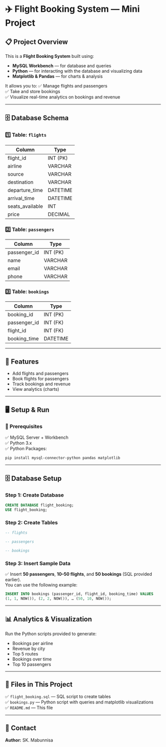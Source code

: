 
# ✈️ Flight Booking System — Mini Project

## 📋 Project Overview
This is a **Flight Booking System** built using:
- **MySQL Workbench** — for database and queries
- **Python** — for interacting with the database and visualizing data
- **Matplotlib & Pandas** — for charts & analysis

It allows you to:
✅ Manage flights and passengers  
✅ Take and store bookings  
✅ Visualize real-time analytics on bookings and revenue

---

## 🗄️ Database Schema

### 1️⃣ Table: `flights`
| Column           | Type          |
|------------------|---------------|
| flight_id        | INT (PK)      |
| airline          | VARCHAR       |
| source           | VARCHAR       |
| destination      | VARCHAR       |
| departure_time   | DATETIME      |
| arrival_time     | DATETIME      |
| seats_available  | INT           |
| price            | DECIMAL       |

### 2️⃣ Table: `passengers`
| Column           | Type          |
|------------------|---------------|
| passenger_id     | INT (PK)      |
| name             | VARCHAR       |
| email            | VARCHAR       |
| phone            | VARCHAR       |

### 3️⃣ Table: `bookings`
| Column           | Type          |
|------------------|---------------|
| booking_id       | INT (PK)      |
| passenger_id     | INT (FK)      |
| flight_id        | INT (FK)      |
| booking_time     | DATETIME      |

---

## 🚀 Features

- Add flights and passengers
- Book flights for passengers
- Track bookings and revenue
- View analytics (charts)

---

## 🖥️ Setup & Run

### 🧩 Prerequisites
✅ MySQL Server + Workbench  
✅ Python 3.x  
✅ Python Packages:
```bash
pip install mysql-connector-python pandas matplotlib
```

---

## 🗄️ Database Setup

### Step 1: Create Database
```sql
CREATE DATABASE flight_booking;
USE flight_booking;
```

### Step 2: Create Tables
```sql
-- flights

-- passengers

-- bookings

```

### Step 3: Insert Sample Data
✅ Insert **50 passengers**, **10–50 flights**, and **50 bookings** (SQL provided earlier).  
You can use the following example:
```sql
INSERT INTO bookings (passenger_id, flight_id, booking_time) VALUES
(1, 1, NOW()), (2, 2, NOW()), … (50, 10, NOW());
```

---

## 📊 Analytics & Visualization

Run the Python scripts provided  to generate:
- Bookings per airline
- Revenue by city
- Top 5 routes
- Bookings over time
- Top 10 passengers


---

## 📄 Files in This Project
✅ `flight_booking.sql` — SQL script to create tables   
✅ `bookings.py` — Python script with queries and matplotlib visualizations  
✅ `README.md` — This file

---

## 📧 Contact
**Author:** SK. Mabunnisa 


